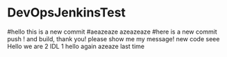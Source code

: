 # DevOpsJenkinsTest
#hello this is a new commit
#aeazeaze
azeazeaze
#here is a new commit push ! and build, thank you!
please show me my message!
new code
seee
Hello we are 2 IDL 1 
hello again
azeaze
last time
